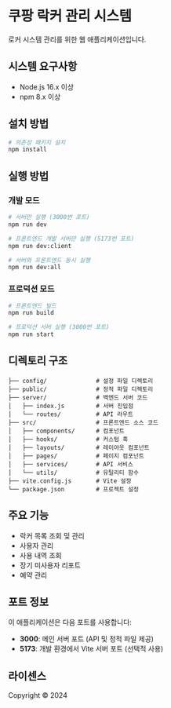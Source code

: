 # 쿠팡 락커 관리 시스템

로커 시스템 관리를 위한 웹 애플리케이션입니다.

## 시스템 요구사항

- Node.js 16.x 이상
- npm 8.x 이상

## 설치 방법

```bash
# 의존성 패키지 설치
npm install
```

## 실행 방법

### 개발 모드

```bash
# 서버만 실행 (3000번 포트)
npm run dev

# 프론트엔드 개발 서버만 실행 (5173번 포트)
npm run dev:client

# 서버와 프론트엔드 동시 실행
npm run dev:all
```

### 프로덕션 모드

```bash
# 프론트엔드 빌드
npm run build

# 프로덕션 서버 실행 (3000번 포트)
npm run start
```

## 디렉토리 구조

```
├── config/              # 설정 파일 디렉토리
├── public/              # 정적 파일 디렉토리
├── server/              # 백엔드 서버 코드
│   ├── index.js         # 서버 진입점
│   └── routes/          # API 라우트
├── src/                 # 프론트엔드 소스 코드
│   ├── components/      # 컴포넌트
│   ├── hooks/           # 커스텀 훅
│   ├── layouts/         # 레이아웃 컴포넌트
│   ├── pages/           # 페이지 컴포넌트
│   ├── services/        # API 서비스
│   └── utils/           # 유틸리티 함수
├── vite.config.js       # Vite 설정
└── package.json         # 프로젝트 설정
```

## 주요 기능

- 락커 목록 조회 및 관리
- 사용자 관리
- 사용 내역 조회
- 장기 미사용자 리포트
- 예약 관리

## 포트 정보

이 애플리케이션은 다음 포트를 사용합니다:

- **3000**: 메인 서버 포트 (API 및 정적 파일 제공)
- **5173**: 개발 환경에서 Vite 서버 포트 (선택적 사용)

## 라이센스

Copyright © 2024
